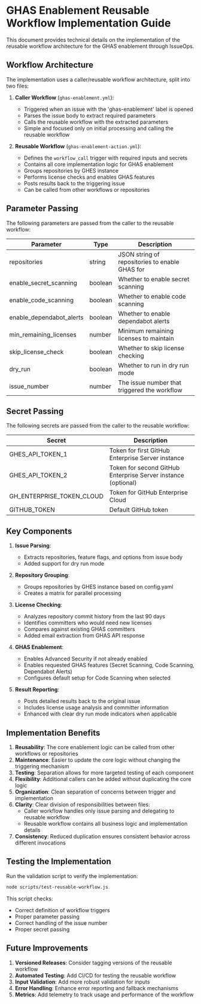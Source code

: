 # GHAS Enablement Reusable Workflow Implementation Guide

This document provides technical details on the implementation of the reusable workflow architecture for the GHAS enablement through IssueOps.

## Workflow Architecture

The implementation uses a caller/reusable workflow architecture, split into two files:

1. **Caller Workflow** (`ghas-enablement.yml`):
   - Triggered when an issue with the 'ghas-enablement' label is opened
   - Parses the issue body to extract required parameters
   - Calls the reusable workflow with the extracted parameters
   - Simple and focused only on initial processing and calling the reusable workflow

2. **Reusable Workflow** (`ghas-enablement-action.yml`):
   - Defines the `workflow_call` trigger with required inputs and secrets
   - Contains all core implementation logic for GHAS enablement
   - Groups repositories by GHES instance
   - Performs license checks and enables GHAS features
   - Posts results back to the triggering issue
   - Can be called from other workflows or repositories

## Parameter Passing

The following parameters are passed from the caller to the reusable workflow:

| Parameter | Type | Description |
|-----------|------|-------------|
| repositories | string | JSON string of repositories to enable GHAS for |
| enable_secret_scanning | boolean | Whether to enable secret scanning |
| enable_code_scanning | boolean | Whether to enable code scanning |
| enable_dependabot_alerts | boolean | Whether to enable dependabot alerts |
| min_remaining_licenses | number | Minimum remaining licenses to maintain |
| skip_license_check | boolean | Whether to skip license checking |
| dry_run | boolean | Whether to run in dry run mode |
| issue_number | number | The issue number that triggered the workflow |

## Secret Passing

The following secrets are passed from the caller to the reusable workflow:

| Secret | Description |
|--------|-------------|
| GHES_API_TOKEN_1 | Token for first GitHub Enterprise Server instance |
| GHES_API_TOKEN_2 | Token for second GitHub Enterprise Server instance (optional) |
| GH_ENTERPRISE_TOKEN_CLOUD | Token for GitHub Enterprise Cloud |
| GITHUB_TOKEN | Default GitHub token |

## Key Components

1. **Issue Parsing**: 
   - Extracts repositories, feature flags, and options from issue body
   - Added support for dry run mode

2. **Repository Grouping**:
   - Groups repositories by GHES instance based on config.yaml
   - Creates a matrix for parallel processing

3. **License Checking**:
   - Analyzes repository commit history from the last 90 days
   - Identifies committers who would need new licenses
   - Compares against existing GHAS committers
   - Added email extraction from GHAS API response

4. **GHAS Enablement**:
   - Enables Advanced Security if not already enabled
   - Enables requested GHAS features (Secret Scanning, Code Scanning, Dependabot Alerts)
   - Configures default setup for Code Scanning when selected

5. **Result Reporting**:
   - Posts detailed results back to the original issue
   - Includes license usage analysis and committer information
   - Enhanced with clear dry run mode indicators when applicable

## Implementation Benefits

1. **Reusability**: The core enablement logic can be called from other workflows or repositories
2. **Maintenance**: Easier to update the core logic without changing the triggering mechanism
3. **Testing**: Separation allows for more targeted testing of each component
4. **Flexibility**: Additional callers can be added without duplicating the core logic
5. **Organization**: Clean separation of concerns between trigger and implementation
6. **Clarity**: Clear division of responsibilities between files:
   - Caller workflow handles only issue parsing and delegating to reusable workflow
   - Reusable workflow contains all business logic and implementation details
7. **Consistency**: Reduced duplication ensures consistent behavior across different invocations

## Testing the Implementation

Run the validation script to verify the implementation:

```bash
node scripts/test-reusable-workflow.js
```

This script checks:
- Correct definition of workflow triggers
- Proper parameter passing
- Correct handling of the issue number
- Proper secret passing

## Future Improvements

1. **Versioned Releases**: Consider tagging versions of the reusable workflow
2. **Automated Testing**: Add CI/CD for testing the reusable workflow
3. **Input Validation**: Add more robust validation for inputs
4. **Error Handling**: Enhance error reporting and fallback mechanisms
5. **Metrics**: Add telemetry to track usage and performance of the workflow
